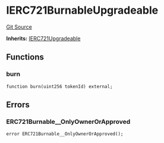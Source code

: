 # IERC721BurnableUpgradeable
[Git Source](https://github.com/ContractLabs/foundry-bountykinds-contract/blob/67e6855d3beabdf242cc0b51d9e53b087a5235b9/src/oz-custom/oz-upgradeable/token/ERC721/extensions/ERC721BurnableUpgradeable.sol)

**Inherits:**
[IERC721Upgradeable](/src/oz-custom/oz-upgradeable/token/ERC721/IERC721Upgradeable.sol/interface.IERC721Upgradeable.md)


## Functions
### burn


```solidity
function burn(uint256 tokenId) external;
```

## Errors
### ERC721Burnable__OnlyOwnerOrApproved

```solidity
error ERC721Burnable__OnlyOwnerOrApproved();
```

